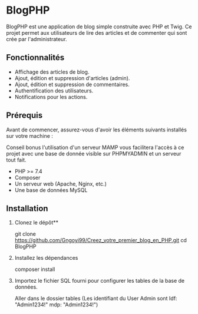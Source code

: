 # BlogPHP

BlogPHP est une application de blog simple construite avec PHP et Twig. Ce projet permet aux utilisateurs de lire des articles et de commenter qui sont crée par l'administrateur.

## Fonctionnalités

- Affichage des articles de blog.
- Ajout, édition et suppression d'articles (admin).
- Ajout, édition et suppression de commentaires.
- Authentification des utilisateurs.
- Notifications pour les actions.

## Prérequis

Avant de commencer, assurez-vous d'avoir les éléments suivants installés sur votre machine :

Conseil bonus l'utilisation d'un serveur MAMP vous facilitera l'accès à ce projet avec une base de donnée visible sur PHPMYADMIN et un serveur tout fait.

- PHP >= 7.4
- Composer
- Un serveur web (Apache, Nginx, etc.)
- Une base de données MySQL 


## Installation

1. Clonez le dépôt**

   git clone https://github.com/Gngoyi99/Creez_votre_premier_blog_en_PHP.git
   cd BlogPHP
   
2. Installez les dépendances

   composer install

3. Importez le fichier SQL fourni pour configurer les tables de la base de données.

   Aller dans le dossier tables (Les identifiant du User Admin sont Idf: "Admin1234!" mdp: "Admin1234!")

